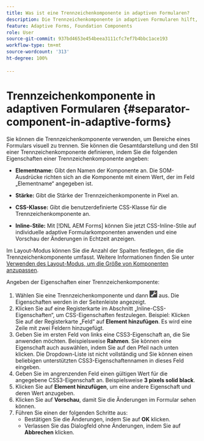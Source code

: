 ```yaml
---
title: Was ist eine Trennzeichenkomponente in adaptiven Formularen?
description: Die Trennzeichenkomponente in adaptiven Formularen hilft, Abschnitte eines Formulars visuell zu trennen.
feature: Adaptive Forms, Foundation Components
role: User
source-git-commit: 937bd4653e454beea3111cfc7ef7b4bbc1ace193
workflow-type: tm+mt
source-wordcount: '313'
ht-degree: 100%

---
```



# Trennzeichenkomponente in adaptiven Formularen {#separator-component-in-adaptive-forms}

Sie können die Trennzeichenkomponente verwenden, um Bereiche eines Formulars visuell zu trennen. Sie können die Gesamtdarstellung und den Stil einer Trennzeichenkomponente definieren, indem Sie die folgenden Eigenschaften einer Trennzeichenkomponente angeben:

* **Elementname:** Gibt den Namen der Komponente an. Die SOM-Ausdrücke richten sich an die Komponente mit einem Wert, der im Feld „Elementname“ angegeben ist.
* **Stärke:** Gibt die Stärke der Trennzeichenkomponente in Pixel an.

* **CSS-Klasse:** Gibt die benutzerdefinierte CSS-Klasse für die Trennzeichenkomponente an.

* **Inline-Stile:** Mit [!DNL AEM Forms] können Sie jetzt CSS-Inline-Stile auf individuelle adaptive Formularkomponenten anwenden und eine Vorschau der Änderungen in Echtzeit anzeigen.

Im Layout-Modus können Sie die Anzahl der Spalten festlegen, die die Trennzeichenkomponente umfasst. Weitere Informationen finden Sie unter [Verwenden des Layout-Modus, um die Größe von Komponenten anzupassen](resize-using-layout-mode.md).

Angeben der Eigenschaften einer Trennzeichenkomponente:

1. Wählen Sie eine Trennzeichenkomponente und dann ![cmppr](assets/cmppr.png) aus. Die Eigenschaften werden in der Seitenleiste angezeigt.
1. Klicken Sie auf eine Registerkarte im Abschnitt „Inline-CSS-Eigenschaften“, um CSS-Eigenschaften festzulegen. Beispiel: Klicken Sie auf der Registerkarte „Feld“ auf **Element hinzufügen**. Es wird eine Zeile mit zwei Feldern hinzugefügt.
1. Geben Sie im ersten Feld von links eine CSS3-Eigenschaft an, die Sie anwenden möchten. Beispielsweise **Rahmen**. Sie können eine Eigenschaft auch auswählen, indem Sie auf den Pfeil nach unten klicken. Die Dropdown-Liste ist nicht vollständig und Sie können einen beliebigen unterstützten CSS3-Eigenschaftennamen in dieses Feld eingeben.
1. Geben Sie im angrenzenden Feld einen gültigen Wert für die angegebene CSS3-Eigenschaft an. Beispielsweise **3 pixels solid black**.
1. Klicken Sie auf **Element hinzufügen**, um eine andere Eigenschaft und deren Wert anzugeben.
1. Klicken Sie auf **Vorschau**, damit Sie die Änderungen im Formular sehen können.
1. Führen Sie einen der folgenden Schritte aus:
   * Bestätigen Sie die Änderungen, indem Sie auf **OK** klicken.
   * Verlassen Sie das Dialogfeld ohne Änderungen, indem Sie auf **Abbrechen** klicken.

